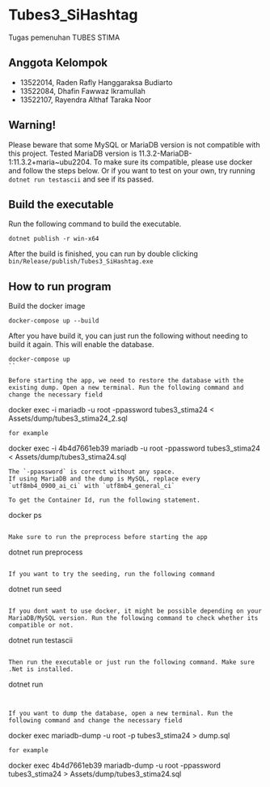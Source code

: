 # Tubes3_SiHashtag
Tugas pemenuhan TUBES STIMA

## Anggota Kelompok
- 13522014, Raden Rafly Hanggaraksa Budiarto 
- 13522084, Dhafin Fawwaz Ikramullah 
- 13522107, Rayendra Althaf Taraka Noor 

## Warning!
Please beware that some MySQL or MariaDB version is not compatible with this project. Tested MariaDB version is 11.3.2-MariaDB-1:11.3.2+maria~ubu2204. To make sure its compatible, please use docker and follow the steps below. Or if you want to test on your own, try running `dotnet run testascii` and see if its passed.

## Build the executable
Run the following command to build the executable.
```
dotnet publish -r win-x64
```
After the build is finished, you can run by double clicking `bin/Release/publish/Tubes3_SiHashtag.exe`


## How to run program
Build the docker image
```
docker-compose up --build
```

After you have build it, you can just run the following without needing to build it again. This will enable the database.
```
docker-compose up
``

Before starting the app, we need to restore the database with the existing dump. Open a new terminal. Run the following command and change the necessary field
```
docker exec -i <container id> mariadb -u root -ppassword tubes3_stima24 < Assets/dump/tubes3_stima24_2.sql
```
for example
```
docker exec -i 4b4d7661eb39 mariadb -u root -ppassword tubes3_stima24 < Assets/dump/tubes3_stima24.sql
```
The `-ppassword` is correct without any space.
If using MariaDB and the dump is MySQL, replace every `utf8mb4_0900_ai_ci` with `utf8mb4_general_ci`

To get the Container Id, run the following statement.
```
docker ps
```

Make sure to run the preprocess before starting the app
```
dotnet run preprocess
```

If you want to try the seeding, run the following command
```
dotnet run seed
```

If you dont want to use docker, it might be possible depending on your MariaDB/MySQL version. Run the following command to check whether its compatible or not.
```
dotnet run testascii
```

Then run the executable or just run the following command. Make sure .Net is installed.
```
dotnet run
```


If you want to dump the database, open a new terminal. Run the following command and change the necessary field
```
docker exec <CONTAINER ID> mariadb-dump -u root -p<password> tubes3_stima24 > dump.sql
```
for example
```
docker exec 4b4d7661eb39 mariadb-dump -u root -ppassword tubes3_stima24 > Assets/dump/tubes3_stima24.sql
```